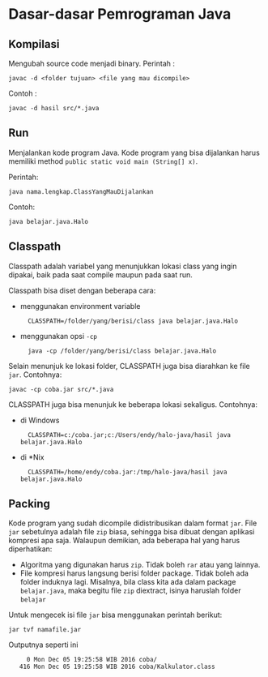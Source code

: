 # Dasar-dasar Pemrograman Java #

## Kompilasi ##

Mengubah source code menjadi binary.
Perintah : 

```
javac -d <folder tujuan> <file yang mau dicompile>
```

Contoh :

```
javac -d hasil src/*.java
```

## Run ##

Menjalankan kode program Java. Kode program yang bisa dijalankan harus memiliki method `public static void main (String[] x)`.

Perintah:

```
java nama.lengkap.ClassYangMauDijalankan
```

Contoh:

```
java belajar.java.Halo
```

## Classpath ##

Classpath adalah variabel yang menunjukkan lokasi class yang ingin dipakai, baik pada saat compile maupun pada saat run.

Classpath bisa diset dengan beberapa cara:

* menggunakan environment variable

        CLASSPATH=/folder/yang/berisi/class java belajar.java.Halo

* menggunakan opsi `-cp`

        java -cp /folder/yang/berisi/class belajar.java.Halo

Selain menunjuk ke lokasi folder, CLASSPATH juga bisa diarahkan ke file `jar`. Contohnya:

```
javac -cp coba.jar src/*.java
```

CLASSPATH juga bisa menunjuk ke beberapa lokasi sekaligus. Contohnya:

* di Windows

        CLASSPATH=c:/coba.jar;c:/Users/endy/halo-java/hasil java belajar.java.Halo

* di *Nix

        CLASSPATH=/home/endy/coba.jar:/tmp/halo-java/hasil java belajar.java.Halo

## Packing ##

Kode program yang sudah dicompile didistribusikan dalam format `jar`. File `jar` sebetulnya adalah file `zip` biasa, sehingga bisa dibuat dengan aplikasi kompresi apa saja. Walaupun demikian, ada beberapa hal yang harus diperhatikan:

* Algoritma yang digunakan harus `zip`. Tidak boleh `rar` atau yang lainnya.
* File kompresi harus langsung berisi folder package. Tidak boleh ada folder induknya lagi. Misalnya, bila class kita ada dalam package `belajar.java`, maka begitu file `zip` diextract, isinya haruslah folder `belajar`

Untuk mengecek isi file `jar` bisa menggunakan perintah berikut:

```
jar tvf namafile.jar
```

Outputnya seperti ini

```
     0 Mon Dec 05 19:25:58 WIB 2016 coba/
   416 Mon Dec 05 19:25:58 WIB 2016 coba/Kalkulator.class
```